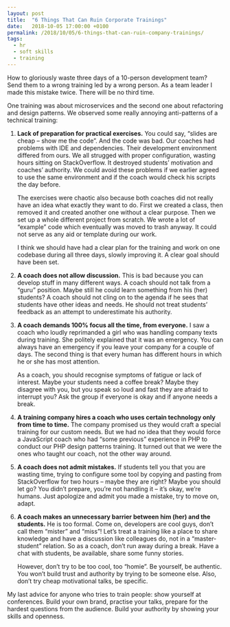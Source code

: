 ```yaml
---
layout: post
title:  "6 Things That Can Ruin Corporate Trainings"
date:   2018-10-05 17:00:00 +0100
permalink: /2018/10/05/6-things-that-can-ruin-company-trainings/
tags:
  - hr
  - soft skills
  - training
---
```


How to gloriously waste three days of a 10-person development team? Send them to a wrong training led by a wrong person. As a team leader I made this mistake twice. There will be no third time.

One training was about microservices and the second one about refactoring and design patterns. We observed some really annoying anti-patterns of a technical training:

1. **Lack of preparation for practical exercises.** You could say, “slides are cheap – show me the code”. And the code was bad. Our coaches had problems with IDE and dependencies. Their development environment differed from ours. We all strugged with proper configuration, wasting hours sitting on StackOverflow. It destroyed students’ motivation and coaches’ authority. We could avoid these problems if we earlier agreed to use the same environment and if the coach would check his scripts the day before.

   The exercises were chaotic also because both coaches did not really have an idea what exactly they want to do. First we created a class, then removed it and created another one without a clear purpose. Then we set up a whole different project from scratch. We wrote a lot of “example” code which eventually was moved to trash anyway. It could not serve as any aid or template during our work.

   I think we should have had a clear plan for the training and work on one codebase during all three days, slowly improving it. A clear goal should have been set.

2. **A coach does not allow discussion.** This is bad because you can develop stuff in many different ways. A coach should not talk from a “guru” position. Maybe still he could learn something from his (her) students? A coach should not cling on to the agenda if he sees that students have other ideas and needs. He should not treat students’ feedback as an attempt to underestimate his authority.

3. **A coach demands 100% focus all the time, from everyone.** I saw a coach who loudly reprimanded a girl who was handling company texts during training. She politely explained that it was an emergency. You can always have an emergency if you leave your company for a couple of days. The second thing is that every human has different hours in which he or she has most attention.

   As a coach, you should recognise symptoms of fatigue or lack of interest. Maybe your students need a coffee break? Maybe they disagree with you, but you speak so loud and fast they are afraid to interrupt you? Ask the group if everyone is okay and if anyone needs a break.

4. **A training company hires a coach who uses certain technology only from time to time.** The company promised us they would craft a special training for our custom needs. But we had no idea that they would force a JavaScript coach who had “some previous” experience in PHP to conduct our PHP design patterns training. It turned out that we were the ones who taught our coach, not the other way around.

5. **A coach does not admit mistakes.** If students tell you that you are wasting time, trying to configure some tool by copying and pasting from StackOverflow for two hours – maybe they are right? Maybe you should let go? You didn’t prepare, you’re not handling it – it’s okay, we’re humans. Just apologize and admit you made a mistake, try to move on, adapt.

6. **A coach makes an unnecessary barrier between him (her) and the students.** He is too formal. Come on, developers are cool guys, don’t call them “mister” and “miss”! Let’s treat a training like a place to share knowledge and have a discussion like colleagues do, not in a “master-student” relation. So as a coach, don’t run away during a break. Have a chat with students, be available, share some funny stories.

   However, don’t try to be too cool, too “homie”. Be yourself, be authentic. You won’t build trust and authority by trying to be someone else. Also, don’t try cheap motivational talks, be specific.

My last advice for anyone who tries to train people: show yourself at conferences. Build your own brand, practise your talks, prepare for the hardest questions from the audience. Build your authority by showing your skills and openness.
